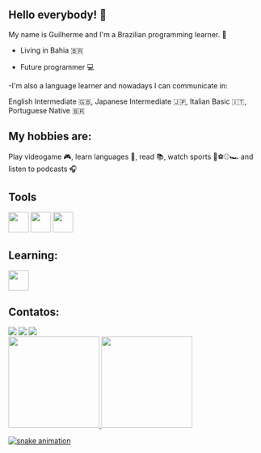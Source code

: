 ## Hello everybody! 👋

My name is Guilherme and I'm a Brazilian programming learner. 📖

- Living in Bahia 🇧🇷

- Future programmer 💻

-I'm also a language learner and nowadays I can communicate in:

English Intermediate 🇬🇧, Japanese Intermediate 🇯🇵, Italian Basic 🇮🇹, Portuguese Native 🇧🇷

## My hobbies are:
Play videogame 🎮, learn languages 👅, read 📚, watch sports 🏈⚽⚾🏎️ and listen to podcasts 🎧

## Tools

<img loading= "lazy" src="https://cdn.jsdelivr.net/gh/devicons/devicon@latest/icons/git/git-original-wordmark.svg" width= "40" height= "40" />  <img loading= "lazy" src="https://cdn.jsdelivr.net/gh/devicons/devicon@latest/icons/github/github-original.svg" width= "40" height= "40" /> <img loading= "lazy" src="https://cdn.jsdelivr.net/gh/devicons/devicon@latest/icons/vscode/vscode-original.svg" width= "40" height= "40" />
          
## Learning:

<img loading= "lazy" src="https://cdn.jsdelivr.net/gh/devicons/devicon@latest/icons/javascript/javascript-original.svg" width= "40" height="40" />
          
## Contatos:

<div>
<a href="https://www.instagram.com/guilherme220voltz/" target="_blank"><img loading="lazy" src="https://img.shields.io/badge/-Instagram-%23E4405F?style=for-the-badge&logo=instagram&logoColor=white" target="_blank"></a>
<a href = "guilherme10oliveira14@gmail.com"><img loading="lazy" src="https://img.shields.io/badge/Gmail-D14836?style=for-the-badge&logo=gmail&logoColor=white" target="_blank"></a>
<a href="www.linkedin.com/in/guilherme-oliveira-765a51226" target="_blank"><img loading="lazy" src="https://img.shields.io/badge/-LinkedIn-%230077B5?style=for-the-badge&logo=linkedin&logoColor=white" target="_blank"></a>   
</div>        


<div>
<a href="https://github.com/GuilhermeOliveira2210">
<img loading="lazy" height="180em" src="https://github-readme-stats.vercel.app/api/top-langs/?username=GuilhermeOliveira2210&layout=compact&langs_count=7&theme=dracula"/>
<img loading="lazy" height="180em" src="https://github-readme-stats.vercel.app/api?username=GuilhermeOliveira2210&show_icons=true&theme=dracula&include_all_commits=true&count_private=true"/>
</div>

![snake animation](https://github.com/GuilhermeOliveira2210/GuilhermeOliveira2210/blob/output/github-contribution-grid-snake2.svg)
